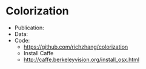 # Colorization

* Publication: 
* Data:
* Code: 
  * https://github.com/richzhang/colorization
   * Install Caffe
    * http://caffe.berkeleyvision.org/install_osx.html 
